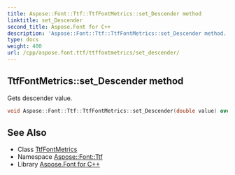 ```yaml
---
title: Aspose::Font::Ttf::TtfFontMetrics::set_Descender method
linktitle: set_Descender
second_title: Aspose.Font for C++
description: 'Aspose::Font::Ttf::TtfFontMetrics::set_Descender method. Gets descender value in C++.'
type: docs
weight: 400
url: /cpp/aspose.font.ttf/ttffontmetrics/set_descender/
---
```

## TtfFontMetrics::set_Descender method


Gets descender value.

```cpp
void Aspose::Font::Ttf::TtfFontMetrics::set_Descender(double value) override
```

## See Also

* Class [TtfFontMetrics](../)
* Namespace [Aspose::Font::Ttf](../../)
* Library [Aspose.Font for C++](../../../)
